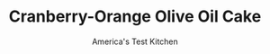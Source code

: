 ---
layout: ../../layouts/MarkdownPostLayout.astro
title: Cranberry-Orange Olive Oil Cake
author: America's Test Kitchen
pubDate: 2023-03-15
description: "Bring the magic of snow inside with this dazzling and delightful cake."
image_url: https://res.cloudinary.com/hksqkdlah/image/upload/ar_1:1,c_fill,dpr_2.0,f_auto,fl_lossy.progressive.strip_profile,g_faces:auto,q_auto:low,w_344/SFS_CranberryOliveOilCake_036_hpyaie
tags: ["Desserts or Baked Goods","Cakes","Thanksgiving","Holiday"]
calories: 11842
protein: 7
carbohydrates: 113
fats: 
fiber: 3
ingredients: ["2 2/3 cups (13⅓ ounces), all-purpose flour","1 1/2 teaspoons, baking powder","1 1/4 teaspoons, table salt","4 , large eggs plus 1 large yolk","2 cups (14 ounces) plus 2 tablespoons, granulated sugar, divided","1 tablespoon, grated orange zest","1 1/3 cups, extra-virgin olive oil","1 cup plus 2 tablespoons, milk","1/2 cup, Grand Marnier or other orange liqueur, divided","12 ounces (3 cups), frozen cranberries","1 cup (7 ounces), sugar","2 teaspoons, grated orange zest plus ¼ cup juice","1/4 teaspoon, table salt","2 , large eggs plus 2 large yolks","8 tablespoons, unsalted butter, cut into ½-inch pieces and chilled","1 3/4 cups (2¼ ounces), granulated sugar, divided","2 (3- to 4-inch-long), rosemary sprigs","10 ounces (2½ cups), frozen cranberries","20 tablespoons, unsalted butter, softened","2 1/2 cups (10 ounces), confectioners' sugar","1/8 teaspoon, table salt","2 tablespoons, heavy cream","2 teaspoons, vanilla extract"]
serves: 12
time: "7 hours"
instructions: ["FOR THE CAKE: Adjust oven rack to middle position and heat oven to 350 degrees. Grease three 9-inch round cake pans, line with parchment paper, grease parchment, and flour pans. Whisk flour, baking powder, and salt together in bowl.","Using stand mixer fitted with whisk attachment, whip eggs and yolk on medium speed until foamy, about 1 minute. Add 2 cups sugar and orange zest, increase speed to high, and whip until mixture is fluffy and pale yellow, about 3 minutes.","Reduce speed to medium and, with mixer running, slowly pour in oil. Mix until oil is fully incorporated, about 1 minute. Reduce speed to low, add half of flour mixture, and mix until incorporated, about 1 minute, scraping down bowl as needed. Add milk and ¼ cup Grand Marnier and mix until combined, about 30 seconds. Add remaining flour mixture and mix until just incorporated, about 1 minute.","Divide batter evenly among prepared pans and smooth tops with rubber spatula. Bake until cake is deep golden brown and toothpick inserted in center comes out with few crumbs attached, 25 to 30 minutes. Transfer pans to wire rack and let cool for 15 minutes. Loosen cakes from pans with paring knife, then invert onto greased wire rack and discard parchment. Invert cakes again and let cool completely on rack, about 1½ hours.","Bring ¼ cup water, remaining 2 tablespoons sugar, and remaining ¼ cup Grand Marnier to boil in small saucepan over medium heat; cook until sugar dissolves, about 3 minutes. Let cool completely, about 30 minutes. Once cooled, brush top and sides of cake layers with syrup.","FOR THE CRANBERRY CURD: Meanwhile, cook cranberries, sugar, orange zest and juice, and salt in medium saucepan over medium-low heat, mashing occasionally with potato masher, until cranberries have mostly broken down and mixture measures 1¼ cups, 10 to 12 minutes. Strain cranberry mixture through fine-mesh strainer into bowl, pressing on solids with rubber spatula to extract as much puree as possible. Discard solids.","Whisk eggs and yolks into cranberry mixture in bowl. Return mixture to saucepan and cook over medium-low heat, stirring constantly with rubber spatula, until mixture is thickened and registers 175 degrees in multiple spots, 5 to 7 minutes.","Off heat, stir in butter until incorporated. Transfer curd to bowl, press piece of plastic wrap directly onto surface of curd, and refrigerate for at least 3 hours. (Curd can be refrigerated for up to 3 days.)","FOR THE GARNISH: Place ¾ cup sugar in shallow dish; set aside. Bring 1 cup water and remaining 1 cup granulated sugar to boil in medium saucepan over high heat; cook, stirring constantly, until sugar dissolves, about 3 minutes. Off heat, dip rosemary sprigs in sugar syrup, then roll in sugar in dish. Transfer to plate.","Stir cranberries into syrup and let syrup cool completely, about 30 minutes. (Cranberries in syrup can be refrigerated for up to 24 hours.) Drain cranberries in fine-mesh strainer; discard syrup. Working in 3 batches, roll cranberries in sugar in dish and transfer to large plate. Let stand at room temperature to dry, about 1 hour.","FOR THE BUTTERCREAM: Using stand mixer fitted with whisk attachment, whip butter on medium-high speed until smooth, about 20 seconds. Add sugar and salt and mix on medium-low speed until most of sugar is moistened, about 45 seconds. Scrape down bowl. Add cream and vanilla and whip on medium-high speed until light and fluffy, about 4 minutes, scraping down bowl as needed.","Fill pastry bag fitted with a ½-inch-wide straight tip with 1 cup buttercream. Place 1 cake layer on cake turntable. Using half of buttercream, pipe ½-inch-high ring of buttercream around top perimeter of cake layer. Spread half of cranberry curd (about 1 scant cup) evenly inside buttercream ring.","Place second cake layer on top, pressing lightly to adhere. Pipe another ½-inch-high ring of buttercream around top perimeter of cake layer with remaining buttercream in pastry bag. Spread remaining cranberry curd evenly inside buttercream ring. Top with remaining cake layer, pressing lightly to adhere. Refrigerate to allow buttercream to firm up, about 30 minutes.","Spread ¾ cup buttercream evenly over top of cake. Spread remaining buttercream evenly over sides of cake to cover with thin coat of buttercream. Run edge of offset spatula around cake sides to create sheer veil of buttercream so cake beneath is visible. Sprinkle ½ cup cranberries around bottom of cake. Pile remaining cranberries on top of 1 side of cake in half-moon shape. Place rosemary sprigs at base of cranberries. Serve."]
nutrition: ["167 mg Potassium","177 mg Phosphorus","109 mg Calcium","2 mg Iron","17 mg Magnesium","413 mg Sodium","55 g Fat","2 mg Niacin (B3)","25 g Monounsaturated","4 g Polyunsaturated","10 mg Vitamin C","1 µg Vitamin D","169 mg Cholesterol","22 g Saturated","1 g Trans","3 g Fiber","48 µg Folic acid","25 µg Folate (food)","83 g Sugars","19 µg Vitamin K","104 g Water","113 g Carbs","107 µg Folate equivalent (total)","7 g Protein","5 mg Vitamin E","290 µg Vitamin A","986 kcal Energy","80 g Sugars, added","11842 calories"]
notes: "You will need cake pans with at least 2-inch-tall sides for this recipe. For the best results, use a good-quality extra-virgin olive oil. You neednt thaw the cranberries before using."
---